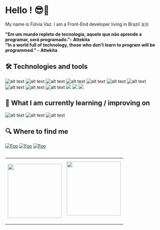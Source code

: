 
# Hello ! 😎🖖

  

My name is Fúlvia Vaz. I am a  Front-End developer living in Brazil 🇧🇷

 **"Em um mundo repleto de tecnologia, aquele que não aprende a programar, será programado."- Attekita
 <br>
 "In a world full of technology, those who don't learn to program will be programmed." - Attekita**
 

## 🛠 Technologies and tools

![alt text](https://img.shields.io/badge/HTML5-E34F26?style=for-the-badge&logo=html5&logoColor=white) ![alt text](https://img.shields.io/badge/CSS3-1572B6?style=for-the-badge&logo=css3&logoColor=white) ![alt text](https://img.shields.io/badge/JavaScript-F7DF1E?style=for-the-badge&logo=javascript&logoColor=black) ![alt text](https://img.shields.io/badge/Git-E34F26?style=for-the-badge&logo=git&logoColor=white) ![alt text](https://img.shields.io/badge/sass-CC6699?style=for-the-badge&logo=sass&logoColor=white) ![alt text](https://img.shields.io/badge/bootstrap-563D7C?style=for-the-badge&logo=bootstrap&logoColor=white) ![alt text](https://img.shields.io/badge/angular-DD0031?style=for-the-badge&logo=angular&logoColor=white) ![alt text](https://img.shields.io/badge/TypeScript-1572B6?style=for-the-badge&logo=typescript&logoColor=white) ![alt text](https://img.shields.io/badge/React.JS-1572B6?style=for-the-badge&logo=react&logoColor=white)  ![alt text](https://img.shields.io/badge/next.JS-000000?style=for-the-badge&logo=next.js&logoColor=white) <img src="https://img.shields.io/badge/WordPress-006E93?style=for-the-badge&logo=wordpress&logoColor=white" />  <img src="https://img.shields.io/badge/Tailwind_CSS-38B2AC?style=for-the-badge&logo=tailwind-css&logoColor=white" /> <img src="https://img.shields.io/badge/shadcn/ui-000000?style=for-the-badge&logo=Shadcnui&logoColor=white" /> 

  ## 📖 What I am currently learning / improving on
![alt text](https://img.shields.io/badge/SQL-000000?style=for-the-badge&logo=mysql&logoColor=white) ![alt text](https://img.shields.io/badge/Node.Js-3CB371?style=for-the-badge&logo=node.js&logoColor=white) ![alt text](https://img.shields.io/badge/express-000000?style=for-the-badge&logo=express&logoColor=white)

## 🔍 Where to find me

[![Foo](https://img.shields.io/badge/LinkedIn-0077B5?style=for-the-badge&logo=linkedin&logoColor=white)](https://www.linkedin.com/in/fulviavaz/) [![Foo](https://img.shields.io/badge/Facebook-0077B5?style=for-the-badge&logo=facebook&logoColor=white)](https://www.facebook.com/fulviavaz) [![Foo](https://img.shields.io/badge/Instagram-FF1493?style=for-the-badge&logo=instagram&logoColor=white)](https://www.instagram.com/fulviavaz)

<table  align="left">

<row>

<td>

<!-- Card -->

<img  height='172'  src='https://github-readme-stats.vercel.app/api/top-langs/?username=fulviavaz&layout=compact&theme=dark'></td><td><img  height='172'  src='https://github-readme-stats.vercel.app/api?username=fulviavaz&show_icons=true&theme=dark'>
</td>

</row>

</table>

  


